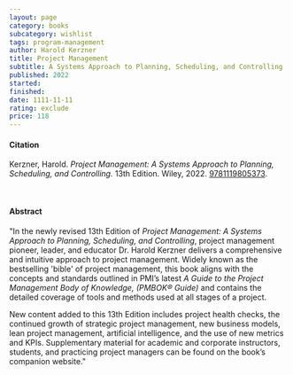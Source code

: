 ```yaml
---
layout: page
category: books
subcategory: wishlist
tags: program-management
author: Harold Kerzner
title: Project Management
subtitle: A Systems Approach to Planning, Scheduling, and Controlling
published: 2022
started:
finished:
date: 1111-11-11
rating: exclude
price: 118
---
```


#### Citation

Kerzner, Harold. *Project Management: A Systems Approach to Planning, Scheduling, and Controlling.* 13th Edition. Wiley, 2022. [9781119805373](https://www.wiley.com/en-us/Project+Management%3A+A+Systems+Approach+to+Planning%2C+Scheduling%2C+and+Controlling%2C+13th+Edition-p-9781119805373#relatedwebsites-section).

<br>

#### Abstract

"In the newly revised 13th Edition of *Project Management: A Systems Approach to Planning, Scheduling, and Controlling*, project management pioneer, leader, and educator Dr. Harold Kerzner delivers a comprehensive and intuitive approach to project management. Widely known as the bestselling 'bible' of project management, this book aligns with the concepts and standards outlined in PMI’s latest *A Guide to the Project Management Body of Knowledge, (PMBOK® Guide)* and contains the detailed coverage of tools and methods used at all stages of a project.   

New content added to this 13th Edition includes project health checks, the continued growth of strategic project management, new business models, lean project management, artificial intelligence, and the use of new metrics and KPIs. Supplementary material for academic and corporate instructors, students, and practicing project managers can be found on the book’s companion website."
